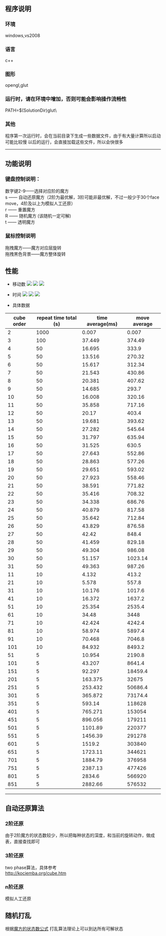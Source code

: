 

## 程序说明

### 环境

windows,vs2008

### 语言

c++

### 图形

opengl,glut

### 运行时，请在环境中增加，否则可能会影响操作流畅性

PATH=$(SolutionDir)glut\

### 其他

程序第一次运行时，会在当前目录下生成一些数据文件，由于有大量计算所以启动可能比较慢
以后的运行，会直接加载这些文件，所以会快很多

----

## 功能说明

### 键盘控制说明：

数字键2-9——选择对应阶的魔方<br/>
s —— 自动还原魔方（2阶为最优解，3阶可能非最优解，不过一般少于30个face move，4阶及以上为模拟人工还原）<br/>
r —— 重置魔方<br/>
R —— 随机魔方 (该随机一定可解)<br/>
t —— 透明魔方<br/>
### 鼠标控制说明
拖拽魔方——魔方对应层旋转<br/>
拖拽黑色背景——魔方整体旋转<br/>

## 性能

* 移动数
![](assets/move_30.png)
![](assets/move_100.png)
![](assets/move_900.png)

* 时间
![](assets/time_30.png)
![](assets/time_100.png)
![](assets/time_900.png)

* 具体数据

|cube order | repeat time  total (s)| time average(ms)|	move average |
|---|---|---|---|
| 2 | 1000 | 0.007 | 0.007 |
| 3 | 100 | 37.449 | 374.49 |
| 4 | 50 | 16.695 | 333.9 |
| 5 | 50 | 13.516 | 270.32 |
| 6 | 50 | 15.617 | 312.34 |
| 7 | 50 | 21.543 | 430.86 |
| 8 | 50 | 20.381 | 407.62 |
| 9 | 50 | 14.685 | 293.7 |
| 10 | 50 | 16.008 | 320.16 |
| 11 | 50 | 35.858 | 717.16 |
| 12 | 50 | 20.17 | 403.4 |
| 13 | 50 | 19.681 | 393.62 |
| 14 | 50 | 27.282 | 545.64 |
| 15 | 50 | 31.797 | 635.94 |
| 16 | 50 | 31.525 | 630.5 |
| 17 | 50 | 27.643 | 552.86 |
| 18 | 50 | 28.863 | 577.26 |
| 19 | 50 | 29.651 | 593.02 |
| 20 | 50 | 27.923 | 558.46 |
| 21 | 50 | 38.591 | 771.82 |
| 22 | 50 | 35.416 | 708.32 |
| 23 | 50 | 34.338 | 686.76 |
| 24 | 50 | 40.879 | 817.58 |
| 25 | 50 | 35.642 | 712.84 |
| 26 | 50 | 43.829 | 876.58 |
| 27 | 50 | 42.42 | 848.4 |
| 28 | 50 | 41.459 | 829.18 |
| 29 | 50 | 49.304 | 986.08 |
| 30 | 50 | 51.157 | 1023.14 |
| 31 | 50 | 49.363 | 987.26 |
| 11 | 10 | 4.132 | 413.2 |
| 21 | 10 | 5.578 | 557.8 |
| 31 | 10 | 10.176 | 1017.6 |
| 41 | 10 | 16.372 | 1637.2 |
| 51 | 10 | 25.354 | 2535.4 |
| 61 | 10 | 34.48 | 3448 |
| 71 | 10 | 42.424 | 4242.4 |
| 81 | 10 | 58.974 | 5897.4 |
| 91 | 10 | 70.468 | 7046.8 |
| 101 | 10 | 84.932 | 8493.2 |
| 51 | 5 | 10.954 | 2190.8 |
| 101 | 5 | 43.207 | 8641.4 |
| 151 | 5 | 92.297 | 18459.4 |
| 201 | 5 | 163.375 | 32675 |
| 251 | 5 | 253.432 | 50686.4 |
| 301 | 5 | 365.872 | 73174.4 |
| 351 | 5 | 593.14 | 118628 |
| 401 | 5 | 765.271 | 153054 |
| 451 | 5 | 896.056 | 179211 |
| 501 | 5 | 1101.89 | 220377 |
| 551 | 5 | 1456.39 | 291278 |
| 601 | 5 | 1519.2 | 303840 |
| 651 | 5 | 1723.11 | 344621 |
| 701 | 5 | 1884.79 | 376958 |
| 751 | 5 | 2387.13 | 477426 |
| 801 | 5 | 2834.6 | 566920 |
| 851 | 5 | 2882.66 | 576532 |


----


## 自动还原算法

### 2阶还原

由于2阶魔方的状态数较少，所以把每种状态的深度，和当前的旋转动作，做成表，直接查找即可

### 3阶还原

two phase算法，具体参考<br/>
http://kociemba.org/cube.htm

### n阶还原

模拟人工还原


## 随机打乱

根据[魔方的状态数公式](http://www.speedcubing.com/chris/cubecombos.html)
打乱算法理论上可以到达所有可解状态
